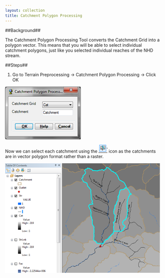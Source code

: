 ```yaml
---
layout: collection
title: Catchment Polygon Processing
---
```

##Background##

The Catchment Polygon Processing Tool converts the Catchment Grid into a polygon vector.  This means that you will be able to select individual catchment polygons, just like you selected individual reaches of the NHD stream.

##Steps##

1. Go to Terrain Preprocessing &#8594; Catchment Polygon Processing &#8594; Click OK

<a href="/pictures/CatPolygon1.png"><img src="/pictures/CatPolygon1.png"></a>

Now we can select each catchment using the <a href="/pictures/SelectFeaturesIcon.png"><img src="/pictures/SelectFeaturesIcon.png"></a>  icon as the catchments are in vector polygon format rather than a raster.

<a href="/pictures/CatPolygon2.png"><img src="/pictures/CatPolygon2.png"></a>

